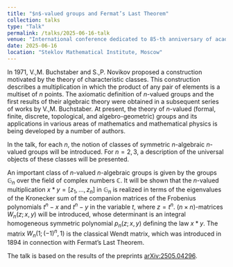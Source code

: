 ```yaml
---
title: "$n$-valued groups and Fermat’s Last Theorem"
collection: talks
type: "Talk"
permalink: /talks/2025-06-16-talk
venue: "International conference dedicated to 85-th anniversary of academician V. P. Platonov, Number-theoretic aspects of linear algebraic groups and algebraic varieties: results and prospects"
date: 2025-06-16
location: "Steklov Mathematical Institute, Moscow"
---
```

  

In 1971, V.,M. Buchstaber and S.,P. Novikov proposed a construction motivated by the theory of characteristic classes. This construction describes a multiplication in which the product of any pair of elements is a multiset of $n$ points. The axiomatic definition of $n$-valued groups and the first results of their algebraic theory were obtained in a subsequent series of works by V.,M. Buchstaber. At present, the theory of $n$-valued (formal, finite, discrete, topological, and algebro-geometric) groups and its applications in various areas of mathematics and mathematical physics is being developed by a number of authors.

In the talk, for each $n$, the notion of classes of symmetric $n$-algebraic $n$-valued groups will be introduced. For $n = 2, 3$, a description of the universal objects of these classes will be presented.

An important class of $n$-valued $n$-algebraic groups is given by the groups $\mathbb{G}_n$ over the field of complex numbers $\mathbb{C}$. It will be shown that the $n$-valued multiplication $x * y = [z_1,\ldots,z_n]$ in $\mathbb{G}_n$ is realized in terms of the eigenvalues of the Kronecker sum of the companion matrices of the Frobenius polynomials $t^n - x$ and $t^n - y$ in the variable $t$, where $z = t^n$. $(n \times n)$-matrices $W_n(z; x,y)$ will be introduced, whose determinant is an integral homogeneous symmetric polynomial $p_n(z; x,y)$ defining the law $x*y$. The matrix $W_n(1; (-1)^n, 1)$ is the classical Wendt matrix, which was introduced in 1894 in connection with Fermat’s Last Theorem.

The talk is based on the results of the preprints [arXiv:2505.04296](https://doi.org/10.48550/arXiv.2505.04296).
   
